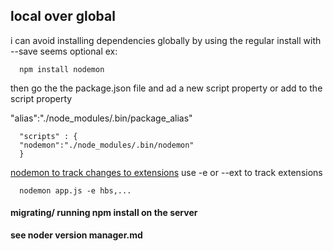 

## local over global
i can avoid installing dependencies globally by using the regular install with --save seems optional
ex:
```
  npm install nodemon
```

then go the the package.json file and ad a new script property or add to the script property

"alias":"./node_modules/.bin/package_alias"

```
  "scripts" : {
  "nodemon":"./node_modules/.bin/nodemon"
  }
```

[nodemon to track changes to extensions](https://github.com/remy/nodemon)
use -e or --ext to track extensions
```
  nodemon app.js -e hbs,...
```

#### migrating/ running npm install on the server
**see noder version manager.md**
